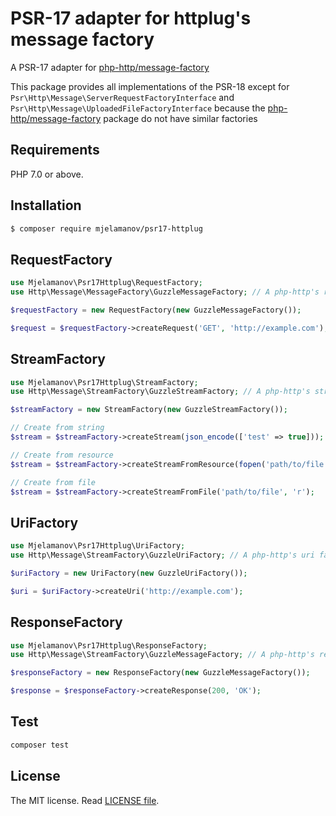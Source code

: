 # PSR-17 adapter for httplug's message factory

A PSR-17 adapter for [php-http/message-factory](https://github.com/php-http/message-factory)

This package provides all implementations of the PSR-18 except for ``` Psr\Http\Message\ServerRequestFactoryInterface ```
and ``` Psr\Http\Message\UploadedFileFactoryInterface ``` because the
[php-http/message-factory](https://github.com/php-http/message-factory) package do not have similar factories

## Requirements

PHP 7.0 or above.

## Installation

``` bash
$ composer require mjelamanov/psr17-httplug
```

## RequestFactory

``` php
use Mjelamanov\Psr17Httplug\RequestFactory;
use Http\Message\MessageFactory\GuzzleMessageFactory; // A php-http's request factory implementation

$requestFactory = new RequestFactory(new GuzzleMessageFactory());

$request = $requestFactory->createRequest('GET', 'http://example.com');
```

## StreamFactory

``` php
use Mjelamanov\Psr17Httplug\StreamFactory;
use Http\Message\StreamFactory\GuzzleStreamFactory; // A php-http's stream factory implementation

$streamFactory = new StreamFactory(new GuzzleStreamFactory());

// Create from string
$stream = $streamFactory->createStream(json_encode(['test' => true]));

// Create from resource
$stream = $streamFactory->createStreamFromResource(fopen('path/to/file', 'r'));

// Create from file
$stream = $streamFactory->createStreamFromFile('path/to/file', 'r');
```

## UriFactory

``` php
use Mjelamanov\Psr17Httplug\UriFactory;
use Http\Message\StreamFactory\GuzzleUriFactory; // A php-http's uri factory implementation

$uriFactory = new UriFactory(new GuzzleUriFactory());

$uri = $uriFactory->createUri('http://example.com');
```

## ResponseFactory

``` php
use Mjelamanov\Psr17Httplug\ResponseFactory;
use Http\Message\StreamFactory\GuzzleMessageFactory; // A php-http's response factory implementation

$responseFactory = new ResponseFactory(new GuzzleMessageFactory());

$response = $responseFactory->createResponse(200, 'OK');
```

## Test

```bash
composer test
```

## License

The MIT license. Read [LICENSE file](https://github.com/mjelamanov/psr17-httplug/blob/master/LICENSE).